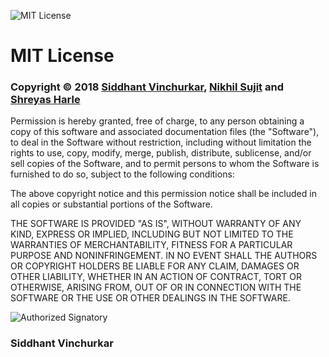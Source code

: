 ![MIT License](https://u.imageresize.org/v2/3cfd14ac-f323-455d-ae44-4b652db77e32.png "MIT License")
# **MIT License**

### **Copyright © 2018 [Siddhant Vinchurkar](https://github.com/siddhantvinchurkar "Siddhant Vinchurkar"), [Nikhil Sujit](https://github.com/nik98hil "Nikhil Sujit") and [Shreyas Harle](https://github.com/Harle11 "Shreyas Harle")**

Permission is hereby granted, free of charge, to any person obtaining a copy
of this software and associated documentation files (the "Software"), to deal
in the Software without restriction, including without limitation the rights
to use, copy, modify, merge, publish, distribute, sublicense, and/or sell
copies of the Software, and to permit persons to whom the Software is
furnished to do so, subject to the following conditions:

The above copyright notice and this permission notice shall be included in all
copies or substantial portions of the Software.

THE SOFTWARE IS PROVIDED "AS IS", WITHOUT WARRANTY OF ANY KIND, EXPRESS OR
IMPLIED, INCLUDING BUT NOT LIMITED TO THE WARRANTIES OF MERCHANTABILITY,
FITNESS FOR A PARTICULAR PURPOSE AND NONINFRINGEMENT. IN NO EVENT SHALL THE
AUTHORS OR COPYRIGHT HOLDERS BE LIABLE FOR ANY CLAIM, DAMAGES OR OTHER
LIABILITY, WHETHER IN AN ACTION OF CONTRACT, TORT OR OTHERWISE, ARISING FROM,
OUT OF OR IN CONNECTION WITH THE SOFTWARE OR THE USE OR OTHER DEALINGS IN THE
SOFTWARE.

![Authorized Signatory](https://u.imageresize.org/v2/5a26b301-a5dd-4add-9031-75b90a53bbce.png "Authorized Signatory")

### **Siddhant Vinchurkar**
